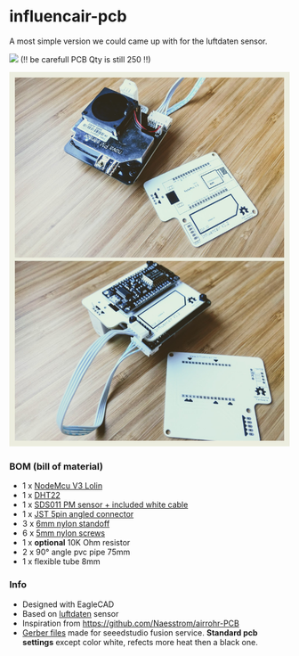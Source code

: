 # influencair-pcb

A most simple version we could came up with for the luftdaten sensor.

<a href="https://www.seeedstudio.com/-g-1130877"><img src="https://statics3.seeedstudio.com/assets/img/fusion/gallery_page/gallery_bedge.png"></a>
(!! be carefull PCB Qty is still 250 !!)

![assembled pcb](https://github.com/CivicLabsBelgium/influencair-pcb/raw/master/assets/assembly_collage.jpg)

### BOM (bill of material)
- 1 x [NodeMcu V3 Lolin](https://www.aliexpress.com/item/LoLin-V3-NodeMcu-Lua-CH340G-ESP8266-WIFI-Internet-Development-Board-Module-Free-Shipping/32768126855.html)
- 1 x [DHT22](https://www.aliexpress.com/item/DHT22-AM2302-Digital-Temperature-and-Humidity-Sensor-Replace-SHT11-SHT15/32651317108.html)
- 1 x [SDS011 PM sensor + included white cable](https://www.aliexpress.com/item/Nova-PM-sensor-SDS011-High-precision-laser-pm2-5-air-quality-detection-sensor-module-Super-dust/32606349048.html) 
- 1 x [JST 5pin angled connector](https://www.aliexpress.com/item/100Pcs-2-54Mm-Spacing-series-Right-Angle-Bend-the-foot-Jst-Xh-Connector-Pin-Header-White/32819782475.html)
- 3 x [6mm nylon standoff](https://www.aliexpress.com/item/100Pcs-Spacer-Standoff-Black-PA66-M3-Female-x-M3-Female-Hex-Threaded-Nylon-Standoff-Threaded-Spacer/32800902427.html) 
- 6 x [5mm nylon screws](https://www.aliexpress.com/item/100Pcs-Lot-M3-Screws-Black-Nylon-Screws-5-10mm-Optional-Hex-Column-Standoff-Spacer-Phillips-Screw/32839259882.html)
- 1 x **optional** 10K Ohm resistor
- 2 x 90° angle pvc pipe 75mm
- 1 x flexible tube 8mm

### Info
- Designed with EagleCAD
- Based on [luftdaten](https://luftdaten.info) sensor
- Inspiration from https://github.com/Naesstrom/airrohr-PCB
- [Gerber files](https://github.com/CivicLabsBelgium/influencair-pcb/raw/master/influencair_2018-05-10.zip) made for seeedstudio fusion service. **Standard pcb settings** except color white, refects more heat then a black one.
